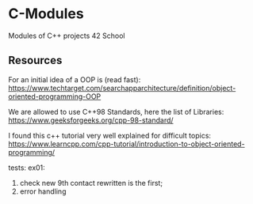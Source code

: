 # C-Modules
Modules of C++ projects 42 School


## Resources
For an initial idea of a OOP is (read fast): https://www.techtarget.com/searchapparchitecture/definition/object-oriented-programming-OOP 

We are allowed to use C++98 Standards, here the list of Libraries: https://www.geeksforgeeks.org/cpp-98-standard/

I found this c++ tutorial very well explained for difficult topics: https://www.learncpp.com/cpp-tutorial/introduction-to-object-oriented-programming/


tests: ex01: 
1. check new 9th contact rewritten is the first;
2. error handling


